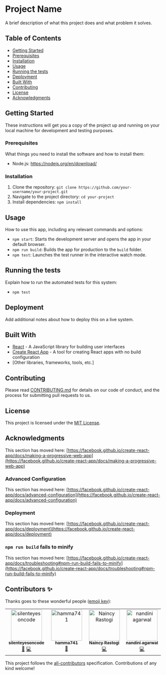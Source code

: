 # Project Name

A brief description of what this project does and what problem it solves.

## Table of Contents

- [Getting Started](#getting-started)
- [Prerequisites](#prerequisites)
- [Installation](#installation)
- [Usage](#usage)
- [Running the tests](#running-the-tests)
- [Deployment](#deployment)
- [Built With](#built-with)
- [Contributing](#contributing)
- [License](#license)
- [Acknowledgments](#acknowledgments)

## Getting Started

These instructions will get you a copy of the project up and running on your local machine for development and testing purposes.

### Prerequisites

What things you need to install the software and how to install them:

- Node.js: https://nodejs.org/en/download/

### Installation

1. Clone the repository: `git clone https://github.com/your-username/your-project.git`
2. Navigate to the project directory: `cd your-project`
3. Install dependencies: `npm install`

## Usage

How to use this app, including any relevant commands and options:

- `npm start`: Starts the development server and opens the app in your default browser.
- `npm run build`: Builds the app for production to the `build` folder.
- `npm test`: Launches the test runner in the interactive watch mode.

## Running the tests

Explain how to run the automated tests for this system:

- `npm test`

## Deployment

Add additional notes about how to deploy this on a live system.

## Built With

- [React](https://reactjs.org/) - A JavaScript library for building user interfaces
- [Create React App](https://create-react-app.dev/) - A tool for creating React apps with no build configuration
- [Other libraries, frameworks, tools, etc.]

## Contributing

Please read [CONTRIBUTING.md](CONTRIBUTING.md) for details on our code of conduct, and the process for submitting pull requests to us.

## License

This project is licensed under the [MIT License](LICENSE).

## Acknowledgments

This section has moved here: [https://facebook.github.io/create-react-app/docs/making-a-progressive-web-app](https://facebook.github.io/create-react-app/docs/making-a-progressive-web-app)

### Advanced Configuration

This section has moved here: [https://facebook.github.io/create-react-app/docs/advanced-configuration](https://facebook.github.io/create-react-app/docs/advanced-configuration)

### Deployment

This section has moved here: [https://facebook.github.io/create-react-app/docs/deployment](https://facebook.github.io/create-react-app/docs/deployment)

### `npm run build` fails to minify

This section has moved here: [https://facebook.github.io/create-react-app/docs/troubleshooting#npm-run-build-fails-to-minify](https://facebook.github.io/create-react-app/docs/troubleshooting#npm-run-build-fails-to-minify)

## Contributors ✨

Thanks goes to these wonderful people ([emoji key](https://allcontributors.org/docs/en/emoji-key)):

<!-- ALL-CONTRIBUTORS-LIST:START - Do not remove or modify this section -->
<!-- prettier-ignore-start -->
<!-- markdownlint-disable -->
<table>
  <tbody>
    <tr>
      <td align="center" valign="top" width="14.28%"><a href="https://github.com/silenteyesoncode"><img src="https://avatars.githubusercontent.com/u/46851135?v=4?s=100" width="100px;" alt="silenteyesoncode"/><br /><sub><b>silenteyesoncode</b></sub></a><br /><a href="#design-silenteyesoncode" title="Design">🎨</a> <a href="https://github.com/The-Unleashed-Club/LinkedInRestApi/commits?author=silenteyesoncode" title="Code">💻</a></td>
      <td align="center" valign="top" width="14.28%"><a href="https://github.com/hamma741"><img src="https://avatars.githubusercontent.com/u/77831992?v=4?s=100" width="100px;" alt="hamma741"/><br /><sub><b>hamma741</b></sub></a><br /><a href="https://github.com/The-Unleashed-Club/LinkedInRestApi/commits?author=hamma741" title="Documentation">📖</a></td>
      <td align="center" valign="top" width="14.28%"><a href="https://github.com/naincy975"><img src="https://avatars.githubusercontent.com/u/74168443?v=4?s=100" width="100px;" alt="Naincy Rastogi"/><br /><sub><b>Naincy Rastogi</b></sub></a><br /><a href="https://github.com/The-Unleashed-Club/LinkedInRestApi/commits?author=naincy975" title="Code">💻</a></td>
      <td align="center" valign="top" width="14.28%"><a href="https://github.com/nandini25-ag"><img src="https://avatars.githubusercontent.com/u/64517220?v=4?s=100" width="100px;" alt="nandini agarwal"/><br /><sub><b>nandini agarwal</b></sub></a><br /><a href="https://github.com/The-Unleashed-Club/LinkedInRestApi/commits?author=nandini25-ag" title="Code">💻</a></td>
    </tr>
  </tbody>
</table>

<!-- markdownlint-restore -->
<!-- prettier-ignore-end -->

<!-- ALL-CONTRIBUTORS-LIST:END -->

This project follows the [all-contributors](https://github.com/all-contributors/all-contributors) specification. Contributions of any kind welcome!
